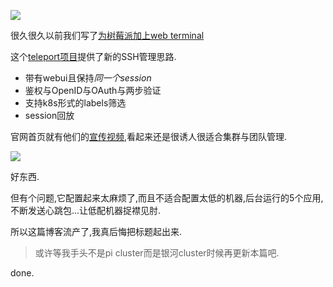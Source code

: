 ![](https://o4dyfn0ef.qnssl.com/image/2016-09-29-Screen%20Shot%202016-09-29%20at%2015.00.30.png?imageView2/2/h/200)

很久很久以前我们写了[为树莓派加上web terminal](http://www.slahser.com/2016/03/23/为树莓派加上web-terminal/) 

这个[teleport项目](https://github.com/gravitational/teleport)提供了新的SSH管理思路.

- 带有webui且保持*同一个session*
- 鉴权与OpenID与OAuth与两步验证
- 支持k8s形式的labels筛选
- session回放

官网首页就有他们的[宣传视频](https://youtu.be/bprRpX-4R_0),看起来还是很诱人很适合集群与团队管理.  

![](https://o4dyfn0ef.qnssl.com/image/2016-09-29-Screen%20Shot%202016-09-29%20at%2015.06.25.png?imageView2/2/h/400) 

好东西. 

但有个问题,它配置起来太麻烦了,而且不适合配置太低的机器,后台运行的5个应用,不断发送心跳包...让低配机器捉襟见肘.  

所以这篇博客流产了,我真后悔把标题起出来. 

> 或许等我手头不是pi cluster而是银河cluster时候再更新本篇吧. 

done. 


